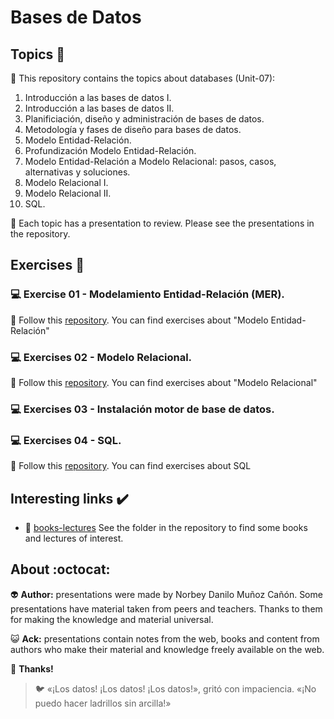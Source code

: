 # Bases de Datos

## Topics :memo:

:open_file_folder: This repository contains the topics about databases (Unit-07):

1. Introducción a las bases de datos I.
2. Introducción a las bases de datos II.
3. Planificiación, diseño y administración de bases de datos.
4. Metodología y fases de diseño para bases de datos.
5. Modelo Entidad-Relación.
6. Profundización Modelo Entidad-Relación.
7. Modelo Entidad-Relación a Modelo Relacional: pasos, casos, alternativas y soluciones.
8. Modelo Relacional I.
9. Modelo Relacional II.
10. SQL.

:paperclip: Each topic has a presentation to review. Please see the presentations in the repository.

## Exercises :notebook:

### :computer: Exercise 01 - Modelamiento Entidad-Relación (MER).

:link: Follow this [repository](.). You can find exercises about "Modelo Entidad-Relación"

### :computer: Exercises 02 - Modelo Relacional.

:link: Follow this [repository](.). You can find exercises about "Modelo Relacional"

### :computer: Exercises 03 - Instalación motor de base de datos.

### :computer: Exercises 04 - SQL.

:link: Follow this [repository](.). You can find exercises about SQL

## Interesting links :heavy_check_mark:

- :link: [books-lectures](.) See the folder in the repository to find some books and lectures of interest.
 
## About :octocat:

:alien: **Author:** presentations were made by Norbey Danilo Muñoz Cañón. Some presentations have material taken from peers and teachers. Thanks to them for making the knowledge and material universal.

:smiley_cat: **Ack:** presentations contain notes from the web, books and content from authors who make their material and knowledge freely available on the web.

:blue_book: **Thanks!**

> :bird: «¡Los datos! ¡Los datos! ¡Los datos!», gritó con impaciencia. «¡No puedo hacer ladrillos sin arcilla!»